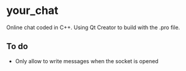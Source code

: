 # your_chat
Online chat coded in C++. Using Qt Creator to build with the .pro file.

## To do
* Only allow to write messages when the socket is opened
